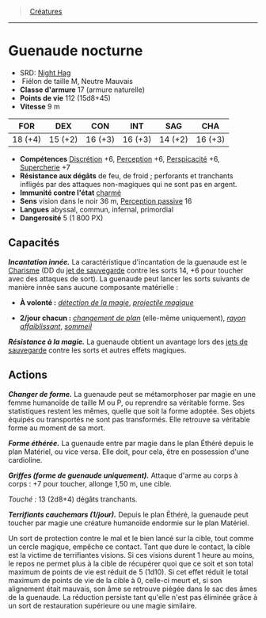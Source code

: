 ﻿---
!MonsterHD
Type: Fiélon
Size: M
Alignment: Neutre Mauvais
ArmorClass: 17 (armure naturelle)
HitPoints: 112 (15d8+45)
Speed: 9 m
Strength: 18 (+4)
Dexterity: 15 (+2)
Constitution: 16 (+3)
Intelligence: 16 (+3)
Wisdom: 14 (+2)
Charisma: 16 (+3)
Skills: '[Discrétion](hd_abilities_dexterity_discretion.md) +6, [Perception](hd_abilities_wisdom_perception.md) +6, [Perspicacité](hd_abilities_wisdom_perspicacite.md) +6, [Supercherie](hd_abilities_charisma_supercherie.md) +7'
ConditionImmunities: '[charmé](hd_conditions_charme.md)'
DamageResistances: de feu, de froid ; perforants et tranchants infligés par des attaques non-magiques qui ne sont pas en argent.
Senses: vision dans le noir 36 m, [Perception passive](hd_abilities_dexterity_perception_passive.md) 16
Languages: abyssal, commun, infernal, primordial
Challenge: 5 (1 800 PX)
Id: monsters_hd.md#guenaude-nocturne
ParentLink: monsters_hd.md#créatures
Name: Guenaude nocturne
ParentName: Créatures
NameLevel: 1
AltName: '[Night Hag](srd_monsters_night_hag.md)'
---
> [Créatures](hd_monsters.md)

---

# Guenaude nocturne

- SRD: [Night Hag](srd_monsters_night_hag.md)
-  Fiélon de taille M, Neutre Mauvais
- **Classe d'armure** 17 (armure naturelle)
- **Points de vie** 112 (15d8+45)
- **Vitesse** 9 m

|FOR|DEX|CON|INT|SAG|CHA|
|---|---|---|---|---|---|
|18 (+4)|15 (+2)|16 (+3)|16 (+3)|14 (+2)|16 (+3)|

- **Compétences** [Discrétion](hd_abilities_dexterity_discretion.md) +6, [Perception](hd_abilities_wisdom_perception.md) +6, [Perspicacité](hd_abilities_wisdom_perspicacite.md) +6, [Supercherie](hd_abilities_charisma_supercherie.md) +7
- **Résistance aux dégâts** de feu, de froid ; perforants et tranchants infligés par des attaques non-magiques qui ne sont pas en argent.
- **Immunité contre l'état** [charmé](hd_conditions_charme.md)
- **Sens** vision dans le noir 36 m, [Perception passive](hd_abilities_dexterity_perception_passive.md) 16
- **Langues** abyssal, commun, infernal, primordial
- **Dangerosité** 5 (1 800 PX)

## Capacités

**_Incantation innée._** La caractéristique d'incantation de la guenaude est le [Charisme](hd_abilities_charisma.md) (DD du [jet de sauvegarde](hd_abilities_jets_de_sauvegarde.md) contre les sorts 14, +6 pour toucher avec des attaques de sort). La guenaude peut lancer les sorts suivants de manière innée sans aucune composante matérielle :

* **À volonté :** _[détection de la magie](hd_spells_detection_de_la_magie.md)_, _[projectile magique](hd_spells_projectile_magique.md)_

* **2/jour chacun :** _[changement de plan](hd_spells_changement_de_plan.md)_ (elle-même uniquement), _[rayon affaiblissant](hd_spells_rayon_affaiblissant.md)_, _[sommeil](hd_spells_sommeil.md)_

**_Résistance à la magie._** La guenaude obtient un avantage lors des [jets de sauvegarde](hd_abilities_jets_de_sauvegarde.md) contre les sorts et autres effets magiques.

## Actions

**_Changer de forme._** La guenaude peut se métamorphoser par magie en une femme humanoïde de taille M ou P, ou reprendre sa véritable forme. Ses statistiques restent les mêmes, quelle que soit la forme adoptée. Ses objets équipés ou transportés ne sont pas transformés. Elle retrouve sa véritable forme au moment de sa mort.

**_Forme éthérée._** La guenaude entre par magie dans le plan Éthéré depuis le plan Matériel, ou vice versa. Elle doit, pour cela, être en possession d'une cardioline.

**_Griffes (forme de guenaude uniquement)._** Attaque d'arme au corps à corps : +7 pour toucher, allonge 1,50 m, une cible.

_Touché :_ 13 (2d8+4) dégâts tranchants.

**_Terrifiants cauchemars (1/jour)._** Depuis le plan Éthéré, la guenaude peut toucher par magie une créature humanoïde endormie sur le plan Matériel.

Un sort de protection contre le mal et le bien lancé sur la cible, tout comme un cercle magique, empêche ce contact. Tant que dure le contact, la cible est la victime de terrifiantes visions. Si ces visions durent 1 heure au moins, le repos ne permet plus à la cible de récupérer quoi que ce soit et son total maximum de points de vie est réduit de 5 (1d10). Si cet effet réduit le total maximum de points de vie de la cible à 0, celle-ci meurt et, si son alignement était mauvais, son âme se retrouve piégée dans le sac des âmes de la guenaude. La réduction persiste tant qu'elle n'est pas éliminée grâce à un sort de restauration supérieure ou une magie similaire.

